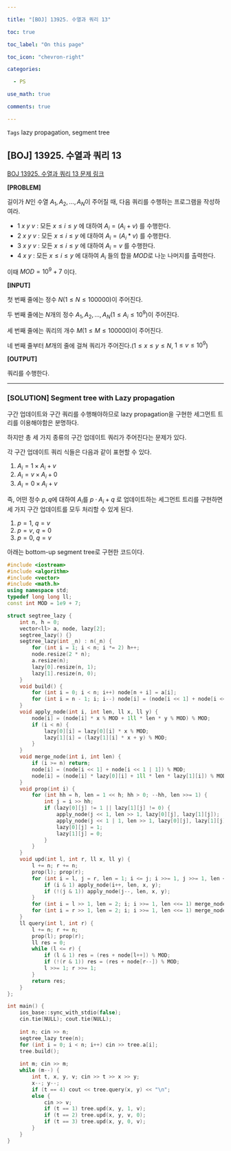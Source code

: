 ```yaml
---

title: "[BOJ] 13925. 수열과 쿼리 13"

toc: true

toc_label: "On this page"

toc_icon: "chevron-right"

categories:

  - PS

use_math: true

comments: true

---
```


`Tags` lazy propagation, segment tree

## [BOJ] 13925. 수열과 쿼리 13

[BOJ 13925. 수열과 쿼리 13 문제 링크](https://www.acmicpc.net/problem/13925)

**[PROBLEM]**

길이가 $N$인 수열 $A_1, A_2, \dots, A_N$이 주어질 때, 다음 쿼리를 수행하는 프로그램을 작성하여라.

- $1$ $x$ $y$ $v$ : 모든 $x \leq i \leq y$ 에 대하여 $A_i = (A_i + v) % MOD$ 를 수행한다.
- $2$ $x$ $y$ $v$ : 모든 $x \leq i \leq y$ 에 대하여 $A_i = (A_i * v) % MOD$ 를 수행한다.
- $3$ $x$ $y$ $v$ : 모든 $x \leq i \leq y$ 에 대하여 $A_i = v$ 를 수행한다.
- $4$ $x$ $y$ : 모든 $x \leq i \leq y$ 에 대하여 $A_i$ 들의 합을 $MOD$로 나눈 나머지를 출력한다.

이때 $MOD = 10^9 + 7$ 이다.

**[INPUT]**

첫 번째 줄에는 정수 $N$($1 \leq N \leq 100000$)이 주어진다.

두 번째 줄에는 $N$개의 정수 $A_1, A_2, \dots, A_N$($1 \leq A_i \leq 10^9$)이 주어진다.

세 번째 줄에는 쿼리의 개수 $M$($1 \leq M \leq 100000$)이 주어진다.

네 번째 줄부터 $M$개의 줄에 걸쳐 쿼리가 주어진다.($1 \leq x \leq y \leq N$, $1 \leq v \leq 10^9$)

**[OUTPUT]**

쿼리를 수행한다.

---

### [SOLUTION] Segment tree with Lazy propagation

구간 업데이트와 구간 쿼리를 수행해야하므로 lazy propagation을 구현한 세그먼트 트리를 이용해야함은 분명하다.

하지만 총 세 가지 종류의 구간 업데이트 쿼리가 주어진다는 문제가 있다.

각 구간 업데이트 쿼리 식들은 다음과 같이 표현할 수 있다.

1. $A_i = 1 \times A_i + v$
2. $A_i = v \times A_i + 0$
3. $A_i = 0 \times A_i + v$

즉, 어떤 정수 $p, q$에 대하여 $A_i$를 $p \cdot A_i + q$ 로 업데이트하는 세그먼트 트리를 구현하면 세 가지 구간 업데이트를 모두 처리할 수 있게 된다.

1. $p = 1$, $q = v$
2. $p = v$, $q = 0$
3. $p = 0$, $q = v$

아래는 bottom-up segment tree로 구현한 코드이다.

```cpp
#include <iostream>
#include <algorithm>
#include <vector>
#include <math.h>
using namespace std;
typedef long long ll;
const int MOD = 1e9 + 7;

struct segtree_lazy {
    int n, h = 0;
    vector<ll> a, node, lazy[2];
    segtree_lazy() {}
    segtree_lazy(int _n) : n(_n) {
        for (int i = 1; i < n; i *= 2) h++;
        node.resize(2 * n);
        a.resize(n);
        lazy[0].resize(n, 1);
        lazy[1].resize(n, 0);
    }
    void build() {
        for (int i = 0; i < n; i++) node[n + i] = a[i];
        for (int i = n - 1; i; i--) node[i] = (node[i << 1] + node[i << 1 | 1]) % MOD;
    }
    void apply_node(int i, int len, ll x, ll y) {
        node[i] = (node[i] * x % MOD + 1ll * len * y % MOD) % MOD;
        if (i < n) {
            lazy[0][i] = lazy[0][i] * x % MOD;
            lazy[1][i] = (lazy[1][i] * x + y) % MOD;
        }
    }
    void merge_node(int i, int len) {
        if (i >= n) return;
        node[i] = (node[i << 1] + node[i << 1 | 1]) % MOD;
        node[i] = (node[i] * lazy[0][i] + 1ll * len * lazy[1][i]) % MOD;
    }
    void prop(int i) {
        for (int hh = h, len = 1 << h; hh > 0; --hh, len >>= 1) {
            int j = i >> hh;
            if (lazy[0][j] != 1 || lazy[1][j] != 0) {
                apply_node(j << 1, len >> 1, lazy[0][j], lazy[1][j]);
                apply_node(j << 1 | 1, len >> 1, lazy[0][j], lazy[1][j]);
                lazy[0][j] = 1;
                lazy[1][j] = 0;
            }
        }
    }
    void upd(int l, int r, ll x, ll y) {
        l += n; r += n;
        prop(l); prop(r);
        for (int i = l, j = r, len = 1; i <= j; i >>= 1, j >>= 1, len <<= 1) {
            if (i & 1) apply_node(i++, len, x, y);
            if (!(j & 1)) apply_node(j--, len, x, y);
        }
        for (int i = l >> 1, len = 2; i; i >>= 1, len <<= 1) merge_node(i, len);
        for (int i = r >> 1, len = 2; i; i >>= 1, len <<= 1) merge_node(i, len);
    }
    ll query(int l, int r) {
        l += n; r += n;
        prop(l); prop(r);
        ll res = 0;
        while (l <= r) {
            if (l & 1) res = (res + node[l++]) % MOD;
            if (!(r & 1)) res = (res + node[r--]) % MOD;
            l >>= 1; r >>= 1;
        }
        return res;
    }
};

int main() {
    ios_base::sync_with_stdio(false);
    cin.tie(NULL); cout.tie(NULL);
    
    int n; cin >> n;
    segtree_lazy tree(n);
    for (int i = 0; i < n; i++) cin >> tree.a[i];
    tree.build();
    
    int m; cin >> m;
    while (m--) {
        int t, x, y, v; cin >> t >> x >> y;
        x--; y--;
        if (t == 4) cout << tree.query(x, y) << "\n";
        else {
            cin >> v;
            if (t == 1) tree.upd(x, y, 1, v);
            if (t == 2) tree.upd(x, y, v, 0);
            if (t == 3) tree.upd(x, y, 0, v);
        }
    }
}
```










